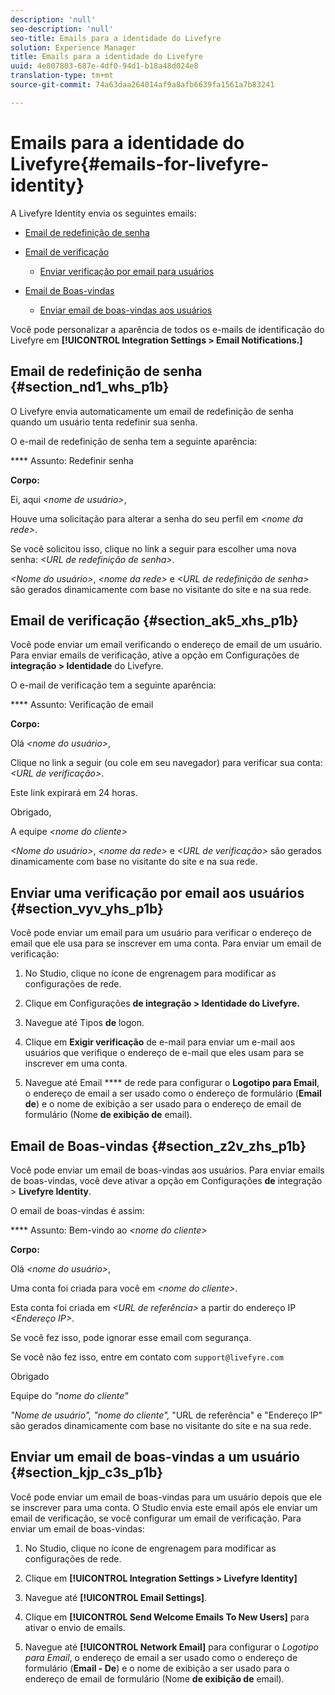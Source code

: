 ```yaml
---
description: 'null'
seo-description: 'null'
seo-title: Emails para a identidade do Livefyre
solution: Experience Manager
title: Emails para a identidade do Livefyre
uuid: 4e807803-687e-4df0-94d1-b18a48d024e8
translation-type: tm+mt
source-git-commit: 74a63daa264014af9a8afb6639fa1561a7b83241

---
```



# Emails para a identidade do Livefyre{#emails-for-livefyre-identity}

A Livefyre Identity envia os seguintes emails:

* [Email de redefinição de senha](#c_emails_for_livefyre_identity/section_nd1_whs_p1b)
* [Email de verificação](#c_emails_for_livefyre_identity/section_ak5_xhs_p1b)
   * [Enviar verificação por email para usuários](#c_emails_for_livefyre_identity/section_vyv_yhs_p1b)

* [Email de Boas-vindas](#c_emails_for_livefyre_identity/section_z2v_zhs_p1b)
   * [Enviar email de boas-vindas aos usuários](#c_emails_for_livefyre_identity/section_kjp_c3s_p1b)

Você pode personalizar a aparência de todos os e-mails de identificação do Livefyre em **[!UICONTROL Integration Settings > Email Notifications.]**

## Email de redefinição de senha {#section_nd1_whs_p1b}

O Livefyre envia automaticamente um email de redefinição de senha quando um usuário tenta redefinir sua senha.

O e-mail de redefinição de senha tem a seguinte aparência:

**** Assunto: Redefinir senha

**Corpo:**

Ei, aqui *&lt;nome de usuário&gt;*,

Houve uma solicitação para alterar a senha do seu perfil em *&lt;nome da rede&gt;*.

Se você solicitou isso, clique no link a seguir para escolher uma nova senha: *&lt;URL de redefinição de senha&gt;*.

*&lt;Nome do usuário&gt;*, *&lt;nome da rede&gt;* e *&lt;URL de redefinição de senha&gt;* são gerados dinamicamente com base no visitante do site e na sua rede.

## Email de verificação {#section_ak5_xhs_p1b}

Você pode enviar um email verificando o endereço de email de um usuário. Para enviar emails de verificação, ative a opção em Configurações de **integração &gt; Identidade** do Livefyre.

O e-mail de verificação tem a seguinte aparência:

**** Assunto: Verificação de email

**Corpo:**

Olá *&lt;nome do usuário&gt;*,

Clique no link a seguir (ou cole em seu navegador) para verificar sua conta: *&lt;URL de verificação&gt;*.

Este link expirará em 24 horas.

Obrigado,

A equipe *&lt;nome do cliente&gt;*

*&lt;Nome do usuário&gt;*, *&lt;nome da rede&gt;* e *&lt;URL de verificação&gt;* são gerados dinamicamente com base no visitante do site e na sua rede.

## Enviar uma verificação por email aos usuários {#section_vyv_yhs_p1b}

Você pode enviar um email para um usuário para verificar o endereço de email que ele usa para se inscrever em uma conta. Para enviar um email de verificação:

1. No Studio, clique no ícone de engrenagem para modificar as configurações de rede.
1. Clique em Configurações **de integração &gt; Identidade do Livefyre.**

1. Navegue até Tipos **de** logon.
1. Clique em **Exigir verificação** de e-mail para enviar um e-mail aos usuários que verifique o endereço de e-mail que eles usam para se inscrever em uma conta.
1. Navegue até Email **** de rede para configurar o **Logotipo para Email**, o endereço de email a ser usado como o endereço de formulário (**Email de**) e o nome de exibição a ser usado para o endereço de email de formulário (Nome **de exibição de** email).

## Email de Boas-vindas {#section_z2v_zhs_p1b}

Você pode enviar um email de boas-vindas aos usuários. Para enviar emails de boas-vindas, você deve ativar a opção em Configurações **de** integração &gt; **Livefyre Identity**.

O email de boas-vindas é assim:

**** Assunto: Bem-vindo ao *&lt;nome do cliente&gt;*

**Corpo:**

Olá *&lt;nome do usuário&gt;*,

Uma conta foi criada para você em *&lt;nome do cliente&gt;*.

Esta conta foi criada em *&lt;URL de referência&gt;* a partir do endereço IP *&lt;Endereço IP&gt;*.

Se você fez isso, pode ignorar esse email com segurança.

Se você não fez isso, entre em contato com `support@livefyre.com`

Obrigado

Equipe do *"nome do cliente"*

*"Nome de usuário", "nome do cliente",* "URL de referência" e "Endereço IP" são gerados dinamicamente com base no visitante do site e na sua rede.

## Enviar um email de boas-vindas a um usuário {#section_kjp_c3s_p1b}

Você pode enviar um email de boas-vindas para um usuário depois que ele se inscrever para uma conta. O Studio envia este email após ele enviar um email de verificação, se você configurar um email de verificação. Para enviar um email de boas-vindas:

1. No Studio, clique no ícone de engrenagem para modificar as configurações de rede.
1. Clique em **[!UICONTROL Integration Settings > Livefyre Identity]**

1. Navegue até **[!UICONTROL Email Settings]**.

1. Clique em **[!UICONTROL Send Welcome Emails To New Users]** para ativar o envio de emails.
1. Navegue até **[!UICONTROL Network Email]** para configurar o *Logotipo para Email*, o endereço de email a ser usado como o endereço de formulário (**Email - De**) e o nome de exibição a ser usado para o endereço de email de formulário (Nome **de exibição de** email).
